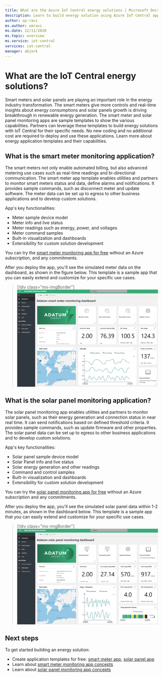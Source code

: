 ```yaml
---
title: What are the Azure IoT Central energy solutions | Microsoft Docs
description: Learn to build energy solution using Azure IoT Central application templates.
author: op-ravi
ms.author: omravi
ms.date: 12/11/2020
ms.topic: overview
ms.service: iot-central
services: iot-central
manager: abjork
---
```


# What are the IoT Central energy solutions?

Smart meters and solar panels are playing an important role in the energy industry transformation. The smart meters give more controls and real-time insights about energy consumptions and solar panels growth is driving breakthrough in renewable energy generation. The smart meter and solar panel monitoring apps are sample templates to show the various capabilities. Partners can leverage these templates to build energy solutions with IoT Central for their specific needs. No new coding and no additional cost are required to deploy and use these applications. Learn more about energy application templates and their capabilities.


## What is the smart meter monitoring application?
 The smart meters not only enable automated billing, but also advanced metering use cases such as real-time readings and bi-directional communication. The smart meter app template enables utilities and partners to monitor smart meters status and data, define alarms and notifications. It provides sample commands, such as disconnect meter and update software. The meter data can be set up to egress to other business applications and to develop custom solutions. 

App's key functionalities: 

* Meter sample device model 
* Meter info and live status 
* Meter readings such as energy, power, and voltages
* Meter command samples 
* Built-in visualization and dashboards
* Extensibility for custom solution development

You can try the [smart meter monitoring app for free](https://apps.azureiotcentral.com/build/new/smart-meter-monitoring) without an Azure subscription, and any commitments.


After you deploy the app, you'll see the simulated meter data on the dashboard, as shown in the figure below. This template is a sample app that you can easily extend and customize for your specific use cases.

> [!div class="mx-imgBorder"]
> ![Smart Meter App Dashboard](media/overview-iot-central-energy/smart-meter-app-dashboard.png)


## What is the solar panel monitoring application?
The solar panel monitoring app enables utilities and partners to monitor solar panels, such as their energy generation and connection status in near real time. It can send notifications based on defined threshold criteria. It provides sample commands, such as update firmware and other properties. The solar panel data can be set up to egress to other business applications and to develop custom solutions. 

App's key functionalities: 

* Solar panel sample device model 
* Solar Panel info and live status
* Solar energy generation and other readings
* Command and control samples
* Built-in visualization and dashboards
* Extensibility for custom solution development

You can try the [solar panel monitoring app for free](https://apps.azureiotcentral.com/build/new/solar-panel-monitoring) without an Azure subscription and any commitments.

After you deploy the app, you'll see the simulated solar panel data within 1-2 minutes, as shown in the dashboard below. This template is a sample app that you can easily extend and customize for your specific use cases. 

> [!div class="mx-imgBorder"]
> ![Solar Panel App Dashboard](media/overview-iot-central-energy/solar-panel-app-dashboard.png)

## Next steps

To get started building an energy solution:

* Create application templates for free: [smart meter app](https://apps.azureiotcentral.com/build/new/smart-meter-monitoring), 
[solar panel app](https://apps.azureiotcentral.com/build/new/solar-panel-monitoring)
* Learn about [smart meter monitoring app concepts](./concept-iot-central-smart-meter-app.md)
* Learn about [solar panel monitoring app concepts](./concept-iot-central-solar-panel-app.md)
